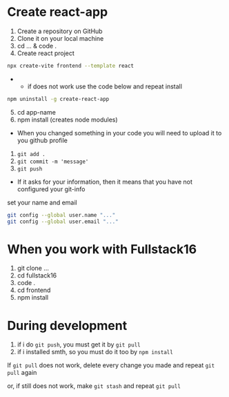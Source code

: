 # Create react-app
1. Create a repository on GitHub
2. Clone it on your local machine
3. cd ...  &  code .
4. Create react project
```bash
npx create-vite frontend --template react
```
- - if does not work use the code below and repeat install
```bash
npm uninstall -g create-react-app
```
5. cd app-name 
6. npm install (creates node modules)
<!-- ------------------------------ -->
<!-- ------------------------------ -->
<!-- ------------------------------ -->
- When you changed something in your code you will need to upload it to you github profile
1. `git add .`
2. `git commit -m 'message'`
3. `git push`


- If it asks for your information, then it means that you have not configured your git-info

set your name and email
```bash
git config --global user.name "..."
git config --global user.email "..."
```

<!-- ------------------------------ -->
<!-- ------------------------------ -->
<!-- ------------------------------ -->
# When you work with Fullstack16
1. git clone ...
2. cd fullstack16
3. code .
4. cd frontend
5. npm install
<!-- ------------------------------ -->
<!-- ------------------------------ -->
<!-- ------------------------------ -->
# During development
1. if i do `git push`, you must get it by `git pull`
2. if i installed smth, so you must do it too by `npm install`

<!-- ------------------------------ -->
<!-- ------------------------------ -->
<!-- ------------------------------ -->
If `git pull` does not work, delete every change you made and repeat `git pull` again

or, if still does not work, make `git stash` and repeat `git pull`